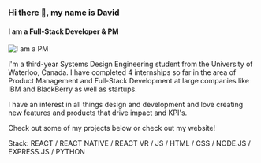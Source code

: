### Hi there 👋, my name is David
#### I am a Full-Stack Developer & PM
![I am a PM](https://i.ibb.co/bN9mhqZ/shotsnapp-1615650517-149.png)

I'm a third-year Systems Design Engineering student from the University of Waterloo, Canada. I have completed 4 internships so far in the area of Product Management and Full-Stack Development at large companies like IBM and BlackBerry as well as startups.

I have an interest in all things design and development and love creating new features and products that drive impact and KPI's.

Check out some of my projects below or check out my website!

Stack: REACT / REACT  NATIVE / REACT VR / JS / HTML / CSS / NODE.JS / EXPRESS.JS / PYTHON

